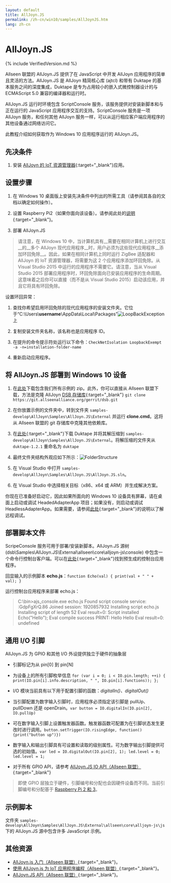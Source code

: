 ```yaml
---
layout: default
title: AllJoyn.JS
permalink: /zh-cn/win10/samples/AllJoynJS.htm
lang: zh-cn
---
```


# AllJoyn.JS

{% include VerifiedVersion.md %}

Allseen 联盟的 AllJoyn.JS 提供了在 JavaScript 中开发 AllJoyn 应用程序的简单且灵活的方法。AllJoyn.JS 是 AllJoyn 精简核心库 \(ajtcl\) 和带有 Duktape 的基本服务之间的深度集成，Duktape 是专为占用较小的嵌入式微控制器设计的与 ECMAScript 5.0 兼容的编译器和运行时。

AllJoyn.JS 运行时环境包含 ScriptConsole 服务，该服务提供对安装新脚本和与正在运行的 JavaScript 应用程序交互的支持。ScriptConsole 服务是一项 AllJoyn 服务，和任何其他 AllJoyn 服务一样，可以从运行相应客户端应用程序的其他设备通过网络访问它。

此教程介绍如何获取作为 Windows 10 应用程序运行的 AllJoyn.JS。

## 先决条件

1. 安装 [AllJoyn 的 IoT 资源管理器]({{site.baseurl}}/zh-cn/win10/AllJoyn.htm#AllJoynExplorer){:target="_blank"}应用。

## 设置步骤

1. 在 Windows 10 桌面版上安装先决条件中列出的所需工具（请参阅其各自的文档以确定如何操作）。

2. 设置 Raspberry Pi2（如果你面向该设备）。请参阅此处的[说明]({{site.baseurl}}/zh-cn/win10/SetupRPI.htm){:target="_blank"}。

3. 部署 AllJoyn.JS

>请注意，在 Windows 10 中，当计算机具有__需要在相同计算机上进行交互__的__多个 AllJoyn 现代应用程序__时，用户必须为这些现代应用程序__添加环回免除__。因此，如果在相同计算机上同时运行 ZigBee 适配器和 AllJoyn 的 IoT 资源管理器，将需要为这 2 个应用程序添加环回免除。从 Visual Studio 2015 中运行的应用程序不需要它。请注意，当从 Visual Studio 2015 部署应用程序时，环回免除面向已安装应用程序的生命周期。这意味着之后你可以直接（而不是从 Visual Studio 2015）启动该应用，并且它将具有环回免除。

设置环回异常：

1. 查找你希望启用环回免除的现代应用程序的安装文件夹。它位于“C:\\Users\\**username**\\AppData\\Local\\Packages”![LoopBackException]({{site.baseurl}}/Resources/images/AllJoyn/AllJoynJS_LoopBackException.png) 上

2. 复制安装文件夹名称，该名称也是应用程序 ID。

3. 在提升的命令提示符处运行以下命令：`CheckNetIsolation LoopbackExempt -a -n=installation-folder-name`

4. 重新启动应用程序。

## 将 AllJoyn.JS 部署到 Windows 10 设备

1. 在[此处](https://github.com/ms-iot/samples/archive/develop.zip)下载包含我们所有示例的 zip。此外，你可以直接从 Allseen 联盟下载，方法是克隆 AllJoyn [DSB 存储库](https://git.allseenalliance.org/cgit/dsb.git){:target="_blank"} `git clone https://git.allseenalliance.org/gerrit/dsb.git`


2. 在你放置示例的文件夹中，转到文件夹 `samples-develop\AllJoyn\Samples\AllJoyn.JS\External` 并运行 **clone.cmd**。这将从 Allseen 联盟的 git 存储库中克隆其他依赖库。

3. 在[此处](http://www.duktape.org/duktape-1.2.1.tar.xz){:target="_blank"}下载 Duktape 并将其解压缩到 `samples-develop\AllJoyn\Samples\AllJoyn.JS\External`。将解压缩的文件夹从 `duktape-1.2.1` 重命名为 `duktape`

4. 最终文件夹结构外观应如下所示：![FolderStructure]({{site.baseurl}}/Resources/images/AllJoyn/AllJoynJS_FolderStructure.png)

5. 在 Visual Studio 中打开 `samples-develop\AllJoyn\Samples\AllJoyn.JS\AllJoyn.JS.sln`。

6. 在 Visual Studio 中选择相关目标（x86、x64 或 ARM）并生成解决方案。

你现在已准备好启动它，因此如果所面向的 Windows 10 设备具有屏幕，请在桌面上启动或调试 HeadedAdapterApp 项目；如果没有，则启动或调试 HeadlessAdapterApp。如果需要，请参阅[此处]({{site.baseurl}}/zh-cn/win10/AppDeployment.htm){:target="_blank"}的说明以了解远程调试。

## 部署脚本文件

ScripeConsole 服务可用于部署/安装新脚本。AllJoyn.JS 源树 \(dsb\\Samples\\AllJoyn.JS\\External\\allseen\\core\\alljoyn-js\\console\) 中包含一个命令行控制台客户端。可以在[此处](https://build.allseenalliance.org/ci/job/alljoyn_js-console-win/){:target="_blank"}找到预生成的控制台应用程序。

回显输入的示例脚本 **echo.js**：`function Echo(val)
 {
    print(val + " " + val);
 }`

运行控制台应用程序来部署 echo.js：

> C:\\bin\>ajs\_console.exe echo.js Found script console service: :GdpFgXrQ.86 Joined session: 1920857932 Installing script echo.js Installing script of length 52 Eval result=0: Script installed Echo\("Hello"\); Eval compile success PRINT: Hello Hello Eval result=0: undefined

## 通用 I/O 引脚

AllJoyn.JS 为 GPIO 和其他 I/O 外设提供独立于硬件的抽象层

- 引脚标记为从 pin\[0\] 到 pin\[N\]
- 为设备上的所有引脚枚举信息 `for (var i = 0; i < IO.pin.length; ++i) { print(IO.pin[i].info.description, " ", IO.pin[i].functions)); };`

- I/O 模块当前具有以下用于配置引脚的函数：*digitalIn\(\)、digitalOut\(\)*

- 当引脚配置为数字输入引脚时，应用程序必须指定该引脚是 pullUp、pullDown 还是 openDrain。`var button = IO.digitalIn(IO.pin[2], IO.pullUp)`

- 可在数字输入引脚上设置触发器函数。触发器函数可配置为在引脚状态发生更改时进行调用。`button.setTrigger(IO.risingEdge, function(){print("button up")})`

- 数字输入和输出引脚具有可设置和读取的级别属性。可为数字输出引脚提供可选的初始值。`var led = IO.digitalOut(IO.pin[2], 1);
 led.level = 0;
 led.level = 1;`

- 对于所有 GPIO API，请参考 [AllJoyn.JS IO API（Allseen 联盟）](https://git.allseenalliance.org/cgit/core/alljoyn-js.git/plain/doc/html/IO.html){:target="_blank"}

> 即使 GPIO 层独立于硬件，引脚编号和分配也会因硬件设备而不同。当前引脚编号和分配基于 [Raspberry Pi 2 和 3]({{site.baseurl}}/Resources/images/PinMappings/RP2_Pinout.png)。

## 示例脚本

文件夹 `samples-develop\AllJoyn\Samples\AllJoyn.JS\External\allseen\core\alljoyn-js\js` 下的 AllJoyn.JS 源中包含许多 JavaScript 示例。

## 其他资源

- [AllJoyn.js 入门（Allseen 联盟）](https://allseenalliance.org/framework/documentation/develop/building/alljoyn-js){:target="_blank"}。
- [使用 AllJoyn.js 为 IoT 应用程序编程（Allseen 联盟）](https://wiki.allseenalliance.org/_media/training/programming_alljoyn.js.pdf){:target="_blank"}。
- [AllJoyn.JS API（Allseen 联盟）](https://git.allseenalliance.org/cgit/core/alljoyn-js.git/plain/doc/html/){:target="_blank"}。